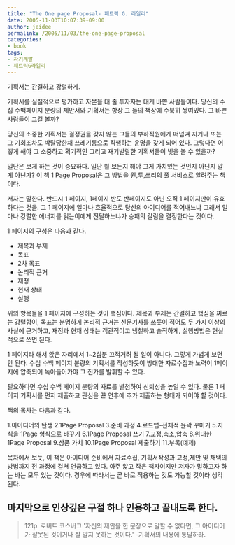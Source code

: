 ```yaml
---
title: "The One page Proposal- 패트릭 G. 라일리"
date: 2005-11-03T10:07:39+09:00
author: jeidee
permalink: /2005/11/03/the-one-page-proposal
categories:
- book
tags:
- 자기계발
- 패트릭G라일리
---
```


 기획서는 간결하고 강렬하게.

 기획서를 실질적으로 평가하고 자본을 대 줄 투자자는 대게 바쁜 사람들이다. 당신의 수십 수백페이지 분량의 제안서와 기획서는 항상 그 들의 책상에 수북히 쌓여있다. 그 바쁜 사람들이 그걸 볼까?

 당신의 소중한 기획서는 결정권을 갖지 않는 그들의 부하직원에게 떠넘겨 지거나 또는 그 기회조차도 박탈당한채 쓰레기통으로 직행하는 운명을 갖게 되어 있다. 그렇다면 어떻게 해야 그 소중하고 획기적인 그리고 재기발랄한 기획서들이 빛을 볼 수 있을까?

 일단은 보게 하는 것이 중요하다. 일단 뭘 보든지 해야 그게 가치있는 것인지 아닌지 알게 아닌가? 이 책 1 Page Proposal은 그 방법을 원,투,쓰리의 풀 서비스로 알려주는 책이다.

 저자는 말한다. 반드시 1 페이지, 1페이지 반도 반페이지도 아닌 오직 1 페이지만이 유효하다는 것을. 그 1 페이지에 얼마나 효율적으로 당신의 아이디어를 적어내느냐 그래서 얼마나 강렬한 에너지를 읽는이에게 전달하느냐가 승패의 갈림을 결정한다는 것이다.

 1 페이지의 구성은 다음과 같다.

 - 제목과 부제
 - 목표
 - 2차 목표
 - 논리적 근거
 - 재정
 - 현재 상태
 - 실행

 위의 항목들을 1 페이지에 구성하는 것이 핵심이다. 제목과 부제는 간결하고 핵심을 찌르는 강렬함이, 목표는 분명하게 논리적 근거는 신문기사를 쓰듯이 적어도 두 가지 이상의 사실에 근거하고, 재정과 현재 상태는 객관적이고 냉철하고 솔직하게, 실행방법은 현실적으로 쓰면 된다.
 
 1 페이지라 해서 앉은 자리에서 1~2십분 끄적거려 될 일이 아니다. 그렇게 가볍게 보면 안 된다. 수십 수백 페이지 분량의 기획서를 작성하듯이 방대한 자료수집과 노력이 1페이지에 압축되어 녹아들어가야 그 진가를 발휘할 수 있다.

 필요하다면 수십 수백 페이지 분량의 자료를 별첨하여 신뢰성을 높일 수 있다. 물론 1 페이지 기획서를 먼저 제출하고 관심을 끈 연후에 추가 제출하는 형태가 되어야 할 것이다.


책의 목차는 다음과 같다.


1.아이디어의 탄생
2.1Page Proposal
3.준비 과정
4.로드맵-전체적 윤곽 꾸미기
5.지식을 1Page 형식으로 바꾸기
6.1Page Proposal 쓰기
7.교정,축소,압축
8.위대한 1Page Proposal
9.상품 가치
10.1Page Proposal 제출하기
11.부록(예제)

 목차에서 보듯, 이 책은 아이디어 준비에서 자료수집, 기획서작성과 교정,제안 및 채택의 방법까지 전 과정에 걸쳐 언급하고 있다. 아주 얇고 작은 책자이지만 저자가 말하고자 하는 바는 모두 있는 것이다. 경우에 따라서는 곧 바로 적용하는 것도 가능할 것이라 생각된다.

## 마지막으로 인상깊은 구절 하나 인용하고 끝내도록 한다.

>121p.
로버트 코스버그 '자신의 제안을 한 문장으로 말할 수 없다면, 그 아이디어가 잘못된 것이거나 잘 알지 못하는 것이다.'
-기획서의 내용에 통달하라.